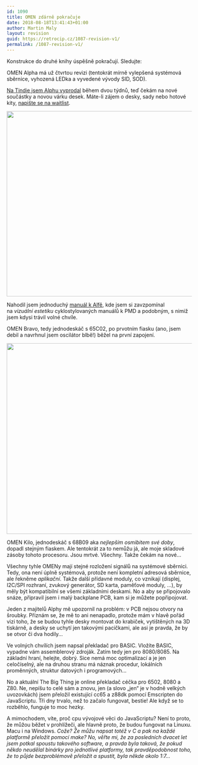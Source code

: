 ```yaml
---
id: 1090
title: OMEN zdárně pokračuje
date: 2018-08-18T13:41:43+01:00
author: Martin Maly
layout: revision
guid: https://retrocip.cz/1087-revision-v1/
permalink: /1087-revision-v1/
---
```

Konstrukce do druhé knihy úspěšně pokračují. Sledujte:

OMEN Alpha má už čtvrtou revizi (tentokrát mírně vylepšená systémová sběrnice, vyhozená LEDka a vyvedené vývody SID, SOD).

[Na Tindie jsem Alphu vyprodal](https://www.tindie.com/products/parallaxis/omen-alpha/) během dvou týdnů, teď čekám na nové součástky a novou várku desek. Máte-li zájem o desky, sady nebo hotové kity, [napište se na waitlist](https://www.tindie.com/products/parallaxis/omen-alpha/).

<a href="http://retrocip.cz/wp-content/uploads/sites/6/2018/08/20180812_181046_HDR.jpg" rel="lightbox"><img loading="lazy" class="aligncenter size-medium wp-image-1088" src="http://retrocip.cz/wp-content/uploads/sites/6/2018/08/20180812_181046_HDR-650x503.jpg" alt="" width="650" height="503" srcset="https://retrocip.cz/wp-content/uploads/sites/6/2018/08/20180812_181046_HDR-650x503.jpg 650w, https://retrocip.cz/wp-content/uploads/sites/6/2018/08/20180812_181046_HDR-768x594.jpg 768w, https://retrocip.cz/wp-content/uploads/sites/6/2018/08/20180812_181046_HDR-1024x792.jpg 1024w" sizes="(max-width: 650px) 100vw, 650px" /></a>

Nahodil jsem jednoduchý [manuál k Alfě](https://halckemy.s3.amazonaws.com/uploads/attachments/550894/manual_QRztOJ71KG.pdf), kde jsem si zavzpomínal na _vizuální estetiku_ cyklostylovaných manuálů k PMD a podobným, s nimiž jsem kdysi trávil volné chvíle.

OMEN Bravo, tedy jednodeskáč s 65C02, po prvotním fiasku (ano, jsem debil a navrhnul jsem oscilátor blbě!) běžel na první zapojení.

<a href="http://retrocip.cz/wp-content/uploads/sites/6/2018/08/20180809_201844_HDR.jpg" rel="lightbox"><img loading="lazy" class="aligncenter size-medium wp-image-1089" src="http://retrocip.cz/wp-content/uploads/sites/6/2018/08/20180809_201844_HDR-650x518.jpg" alt="" width="650" height="518" srcset="https://retrocip.cz/wp-content/uploads/sites/6/2018/08/20180809_201844_HDR-650x518.jpg 650w, https://retrocip.cz/wp-content/uploads/sites/6/2018/08/20180809_201844_HDR-768x612.jpg 768w, https://retrocip.cz/wp-content/uploads/sites/6/2018/08/20180809_201844_HDR-1024x816.jpg 1024w, https://retrocip.cz/wp-content/uploads/sites/6/2018/08/20180809_201844_HDR.jpg 1080w" sizes="(max-width: 650px) 100vw, 650px" /></a>

OMEN Kilo, jednodeskáč s 68B09 aka _nejlepším osmibitem své doby_, dopadl stejným fiaskem. Ale tentokrát za to nemůžu já, ale moje skladové zásoby tohoto procesoru. Jsou mrtvé. Všechny. Takže čekám na nové&#8230;

Všechny tyhle OMENy mají stejné rozložení signálů na systémové sběrnici. Tedy, ona není úplně systémová, protože není kompletní adresová sběrnice, ale řekněme _aplikační_. Takže další přídavné moduly, co vznikají (displej, I2C/SPI rozhraní, zvukový generátor, SD karta, paměťové moduly, &#8230;), by měly být kompatibilní se všemi základními deskami. No a aby se připojovalo snáze, připravil jsem i malý backplane PCB, kam si je můžete popřipojovat.

Jeden z majitelů Alphy mě upozornil na problém: v PCB nejsou otvory na šroubky. Přiznám se, že mě to ani nenapadlo, protože mám v hlavě pořád vizi toho, že se budou tyhle desky montovat do krabiček, vytištěných na 3D tiskárně, a desky se uchytí jen takovými pacičkami, ale asi je pravda, že by se otvor či dva hodily&#8230;

Ve volných chvílích jsem napsal překladač pro BASIC. Vložíte BASIC, vypadne vám assemblerový zdroják. Zatím tedy jen pro 8080/8085. Na základní hraní, helejte, dobrý. Sice nemá moc optimalizací a je jen celočíselný, ale na druhou stranu má náznak procedur, lokálních proměnných, struktur datových i programových&#8230;

No a aktuální The Big Thing je online překladač céčka pro 6502, 8080 a Z80. Ne, nepíšu to celé sám a znovu, jen (a slovo &#8222;jen&#8220; je v hodně velkých uvozovkách) jsem přeložil existující cc65 a z88dk pomocí Emscripten do JavaScriptu. Tři dny trvalo, než to začalo fungovat, bestie! Ale když se to rozběhlo, funguje to moc hezky.

A mimochodem, víte, proč cpu vývojové věci do JavaScriptu? Není to proto, že můžou běžet v prohlížeči, ale hlavně proto, že budou fungovat na Linuxu. Macu i na Windows. _Cože? Že můžu napsat totéž v C a pak na každé platformě přeložit pomocí make? No, věřte mi, že za posledních dvacet let jsem potkal spoustu takového software, a pravda byla taková, že pokud někdo neudělal binárky pro jednotlivé platformy, tak pravděpodobnost toho, že to půjde bezproblémově přeložit a spustit, byla někde okolo 1:7&#8230;_